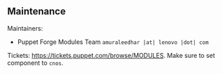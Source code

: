 ## Maintenance

Maintainers:
  - Puppet Forge Modules Team `amuraleedhar |at| lenovo |dot| com`

Tickets: https://tickets.puppet.com/browse/MODULES. Make sure to set component to `cnos`.
